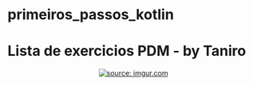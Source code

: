 # primeiros_passos_kotlin

# Lista de exercicios PDM - by Taniro

<center> <a href="https://imgur.com/uB2jg8U"><img src="https://i.imgur.com/uB2jg8U.png" title="source: imgur.com" /></a> </center>

